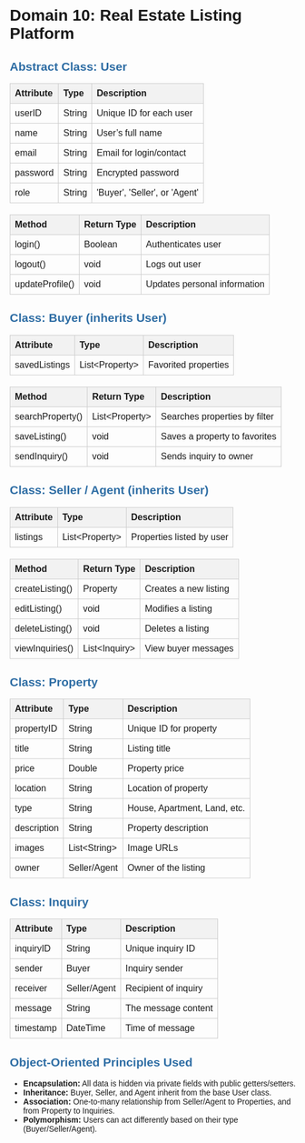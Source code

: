 <!DOCTYPE html>
<html>
<head>
  <title>Real Estate Listing Platform – OOP Design</title>
  <style>
    body { font-family: Arial, sans-serif; margin: 20px; }
    h2 { color: #2e6da4; }
    table { border-collapse: collapse; width: 100%; margin-bottom: 20px; }
    th, td { border: 1px solid #ccc; padding: 8px; text-align: left; }
    th { background-color: #f2f2f2; }
  </style>
</head>
<body>

<h1>Domain 10: Real Estate Listing Platform</h1>

<h2>Abstract Class: User</h2>
<table>
  <tr><th>Attribute</th><th>Type</th><th>Description</th></tr>
  <tr><td>userID</td><td>String</td><td>Unique ID for each user</td></tr>
  <tr><td>name</td><td>String</td><td>User’s full name</td></tr>
  <tr><td>email</td><td>String</td><td>Email for login/contact</td></tr>
  <tr><td>password</td><td>String</td><td>Encrypted password</td></tr>
  <tr><td>role</td><td>String</td><td>'Buyer', 'Seller', or 'Agent'</td></tr>
</table>

<table>
  <tr><th>Method</th><th>Return Type</th><th>Description</th></tr>
  <tr><td>login()</td><td>Boolean</td><td>Authenticates user</td></tr>
  <tr><td>logout()</td><td>void</td><td>Logs out user</td></tr>
  <tr><td>updateProfile()</td><td>void</td><td>Updates personal information</td></tr>
</table>

<h2>Class: Buyer (inherits User)</h2>
<table>
  <tr><th>Attribute</th><th>Type</th><th>Description</th></tr>
  <tr><td>savedListings</td><td>List&lt;Property&gt;</td><td>Favorited properties</td></tr>
</table>

<table>
  <tr><th>Method</th><th>Return Type</th><th>Description</th></tr>
  <tr><td>searchProperty()</td><td>List&lt;Property&gt;</td><td>Searches properties by filter</td></tr>
  <tr><td>saveListing()</td><td>void</td><td>Saves a property to favorites</td></tr>
  <tr><td>sendInquiry()</td><td>void</td><td>Sends inquiry to owner</td></tr>
</table>

<h2>Class: Seller / Agent (inherits User)</h2>
<table>
  <tr><th>Attribute</th><th>Type</th><th>Description</th></tr>
  <tr><td>listings</td><td>List&lt;Property&gt;</td><td>Properties listed by user</td></tr>
</table>

<table>
  <tr><th>Method</th><th>Return Type</th><th>Description</th></tr>
  <tr><td>createListing()</td><td>Property</td><td>Creates a new listing</td></tr>
  <tr><td>editListing()</td><td>void</td><td>Modifies a listing</td></tr>
  <tr><td>deleteListing()</td><td>void</td><td>Deletes a listing</td></tr>
  <tr><td>viewInquiries()</td><td>List&lt;Inquiry&gt;</td><td>View buyer messages</td></tr>
</table>

<h2>Class: Property</h2>
<table>
  <tr><th>Attribute</th><th>Type</th><th>Description</th></tr>
  <tr><td>propertyID</td><td>String</td><td>Unique ID for property</td></tr>
  <tr><td>title</td><td>String</td><td>Listing title</td></tr>
  <tr><td>price</td><td>Double</td><td>Property price</td></tr>
  <tr><td>location</td><td>String</td><td>Location of property</td></tr>
  <tr><td>type</td><td>String</td><td>House, Apartment, Land, etc.</td></tr>
  <tr><td>description</td><td>String</td><td>Property description</td></tr>
  <tr><td>images</td><td>List&lt;String&gt;</td><td>Image URLs</td></tr>
  <tr><td>owner</td><td>Seller/Agent</td><td>Owner of the listing</td></tr>
</table>

<h2>Class: Inquiry</h2>
<table>
  <tr><th>Attribute</th><th>Type</th><th>Description</th></tr>
  <tr><td>inquiryID</td><td>String</td><td>Unique inquiry ID</td></tr>
  <tr><td>sender</td><td>Buyer</td><td>Inquiry sender</td></tr>
  <tr><td>receiver</td><td>Seller/Agent</td><td>Recipient of inquiry</td></tr>
  <tr><td>message</td><td>String</td><td>The message content</td></tr>
  <tr><td>timestamp</td><td>DateTime</td><td>Time of message</td></tr>
</table>

<h2>Object-Oriented Principles Used</h2>
<ul>
  <li><strong>Encapsulation:</strong> All data is hidden via private fields with public getters/setters.</li>
  <li><strong>Inheritance:</strong> Buyer, Seller, and Agent inherit from the base User class.</li>
  <li><strong>Association:</strong> One-to-many relationship from Seller/Agent to Properties, and from Property to Inquiries.</li>
  <li><strong>Polymorphism:</strong> Users can act differently based on their type (Buyer/Seller/Agent).</li>
</ul>

</body>
</html>

